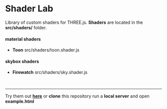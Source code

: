 # Shader Lab
Library of custom shaders for THREE.js.
**Shaders** are located in the **src/shaders/** folder.

#### material shaders
-   **Toon** src/shaders/toon.shader.js 

#### skybox shaders
-   **Firewatch** src/shaders/sky.shader.js

&nbsp;

----

Try them out **[here](http://igorderval.be/shaderlab)** or **clone** this repository run a **local server** and open **example.html** 
